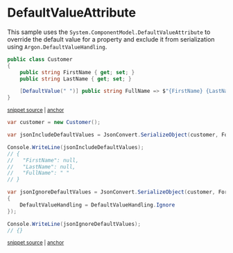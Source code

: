 # DefaultValueAttribute

This sample uses the `System.ComponentModel.DefaultValueAttribute` to override the default value for a property and exclude it from serialization using `Argon.DefaultValueHandling`.

<!-- snippet: DefaultValueAttributeIgnoreTypes -->
<a id='snippet-defaultvalueattributeignoretypes'></a>
```cs
public class Customer
{
    public string FirstName { get; set; }
    public string LastName { get; set; }

    [DefaultValue(" ")] public string FullName => $"{FirstName} {LastName}";
}
```
<sup><a href='/src/Tests/Documentation/Samples/Serializer/DefaultValueAttributeIgnore.cs#L9-L19' title='Snippet source file'>snippet source</a> | <a href='#snippet-defaultvalueattributeignoretypes' title='Start of snippet'>anchor</a></sup>
<!-- endSnippet -->

<!-- snippet: DefaultValueAttributeIgnoreUsage -->
<a id='snippet-defaultvalueattributeignoreusage'></a>
```cs
var customer = new Customer();

var jsonIncludeDefaultValues = JsonConvert.SerializeObject(customer, Formatting.Indented);

Console.WriteLine(jsonIncludeDefaultValues);
// {
//   "FirstName": null,
//   "LastName": null,
//   "FullName": " "
// }

var jsonIgnoreDefaultValues = JsonConvert.SerializeObject(customer, Formatting.Indented, new JsonSerializerSettings
{
    DefaultValueHandling = DefaultValueHandling.Ignore
});

Console.WriteLine(jsonIgnoreDefaultValues);
// {}
```
<sup><a href='/src/Tests/Documentation/Samples/Serializer/DefaultValueAttributeIgnore.cs#L24-L45' title='Snippet source file'>snippet source</a> | <a href='#snippet-defaultvalueattributeignoreusage' title='Start of snippet'>anchor</a></sup>
<!-- endSnippet -->
